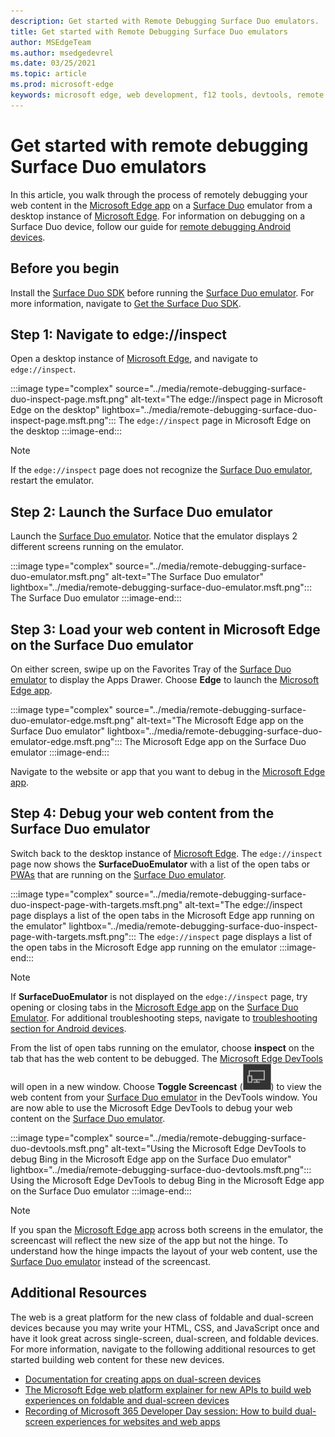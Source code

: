 ```yaml
---
description: Get started with Remote Debugging Surface Duo emulators.
title: Get started with Remote Debugging Surface Duo emulators
author: MSEdgeTeam
ms.author: msedgedevrel
ms.date: 03/25/2021
ms.topic: article
ms.prod: microsoft-edge
keywords: microsoft edge, web development, f12 tools, devtools, remote debugging, android, surface duo
---
```

# Get started with remote debugging Surface Duo emulators

In this article, you walk through the process of remotely debugging your web content in the [Microsoft Edge app](https://play.google.com/store/apps/details?id=com.microsoft.emmx) on a [Surface Duo](https://www.microsoft.com/surface/devices/surface-duo) emulator from a desktop instance of [Microsoft Edge](https://www.microsoft.com/edge).  For information on debugging on a Surface Duo device, follow our guide for [remote debugging Android devices](./index.md).


<!-- ====================================================================== -->
## Before you begin

Install the [Surface Duo SDK](https://www.microsoft.com/download/details.aspx?id=100847) before running the [Surface Duo emulator](/dual-screen/android/use-emulator).  For more information, navigate to [Get the Surface Duo SDK](/dual-screen/android/get-duo-sdk).


<!-- ====================================================================== -->
## Step 1: Navigate to edge://inspect

Open a desktop instance of [Microsoft Edge](https://www.microsoft.com/edge), and navigate to `edge://inspect`.

:::image type="complex" source="../media/remote-debugging-surface-duo-inspect-page.msft.png" alt-text="The edge://inspect page in Microsoft Edge on the desktop" lightbox="../media/remote-debugging-surface-duo-inspect-page.msft.png":::
   The `edge://inspect` page in Microsoft Edge on the desktop
:::image-end:::

> [!NOTE]
> If the `edge://inspect` page does not recognize the [Surface Duo emulator](/dual-screen/android/use-emulator), restart the emulator.


<!-- ====================================================================== -->
## Step 2: Launch the Surface Duo emulator

Launch the [Surface Duo emulator](/dual-screen/android/use-emulator).  Notice that the emulator displays 2 different screens running on the emulator.

:::image type="complex" source="../media/remote-debugging-surface-duo-emulator.msft.png" alt-text="The Surface Duo emulator" lightbox="../media/remote-debugging-surface-duo-emulator.msft.png":::
   The Surface Duo emulator
:::image-end:::


<!-- ====================================================================== -->
## Step 3: Load your web content in Microsoft Edge on the Surface Duo emulator

On either screen, swipe up on the Favorites Tray of the [Surface Duo emulator](/dual-screen/android/use-emulator) to display the Apps Drawer.  Choose **Edge** to launch the [Microsoft Edge app](https://play.google.com/store/apps/details?id=com.microsoft.emmx).

:::image type="complex" source="../media/remote-debugging-surface-duo-emulator-edge.msft.png" alt-text="The Microsoft Edge app on the Surface Duo emulator" lightbox="../media/remote-debugging-surface-duo-emulator-edge.msft.png":::
   The Microsoft Edge app on the Surface Duo emulator
:::image-end:::

Navigate to the website or app that you want to debug in the [Microsoft Edge app](https://play.google.com/store/apps/details?id=com.microsoft.emmx).


<!-- ====================================================================== -->
## Step 4: Debug your web content from the Surface Duo emulator

Switch back to the desktop instance of [Microsoft Edge](https://www.microsoft.com/edge).  The `edge://inspect` page now shows the **SurfaceDuoEmulator** with a list of the open tabs or [PWAs](../../progressive-web-apps-chromium/index.md) that are running on the [Surface Duo emulator](/dual-screen/android/use-emulator).

:::image type="complex" source="../media/remote-debugging-surface-duo-inspect-page-with-targets.msft.png" alt-text="The edge://inspect page displays a list of the open tabs in the Microsoft Edge app running on the emulator" lightbox="../media/remote-debugging-surface-duo-inspect-page-with-targets.msft.png":::
   The `edge://inspect` page displays a list of the open tabs in the Microsoft Edge app running on the emulator
:::image-end:::

> [!NOTE]
> If **SurfaceDuoEmulator** is not displayed on the `edge://inspect` page, try opening or closing tabs in the [Microsoft Edge app](https://play.google.com/store/apps/details?id=com.microsoft.emmx) on the [Surface Duo Emulator](/dual-screen/android/use-emulator).  For additional troubleshooting steps, navigate to [troubleshooting section for Android devices](./index.md#troubleshooting-devtools-is-not-detecting-the-android-device).

From the list of open tabs running on the emulator, choose **inspect** on the tab that has the web content to be debugged.  The [Microsoft Edge DevTools](../index.md) will open in a new window.  Choose **Toggle Screencast** (![Toggle Screencast](../media/toggle-screencast-icon.msft.png)) to view the web content from your [Surface Duo emulator](/dual-screen/android/use-emulator) in the DevTools window.  You are now able to use the Microsoft Edge DevTools to debug your web content on the [Surface Duo emulator](/dual-screen/android/use-emulator).

:::image type="complex" source="../media/remote-debugging-surface-duo-devtools.msft.png" alt-text="Using the Microsoft Edge DevTools to debug Bing in the Microsoft Edge app on the Surface Duo emulator" lightbox="../media/remote-debugging-surface-duo-devtools.msft.png":::
   Using the Microsoft Edge DevTools to debug Bing in the Microsoft Edge app on the Surface Duo emulator
:::image-end:::

> [!NOTE]
> If you span the [Microsoft Edge app](https://play.google.com/store/apps/details?id=com.microsoft.emmx) across both screens in the emulator, the screencast will reflect the new size of the app but not the hinge.  To understand how the hinge impacts the layout of your web content, use the [Surface Duo emulator](/dual-screen/android/use-emulator) instead of the screencast.


<!-- ====================================================================== -->
## Additional Resources

The web is a great platform for the new class of foldable and dual-screen devices because you may write your HTML, CSS, and JavaScript once and have it look great across single-screen, dual-screen, and foldable devices.  For more information, navigate to the following additional resources to get started building web content for these new devices.

*   [Documentation for creating apps on dual-screen devices](/dual-screen/index)
*   [The Microsoft Edge web platform explainer for new APIs to build web experiences on foldable and dual-screen devices](https://github.com/MicrosoftEdge/MSEdgeExplainers/blob/master/Foldables/explainer.md)
*   [Recording of Microsoft 365 Developer Day session: How to build dual-screen experiences for websites and web apps](https://youtu.be/DXrZWsqXPVc)


<!-- ====================================================================== -->
<!-- links -->

[DevtoolsIndex]: ../index.md "Microsoft Edge Developer Tools | Microsoft Docs"
[ProgressiveWebAppsIndex]: ../../progressive-web-apps-chromium/index.md "Progressive Web Apps on Windows | Microsoft Docs"
[DevtoolsRemoteDebuggingMain]: ./index.md "Get started with remote debugging Android devices | Microsoft Docs"
[DevtoolsRemoteDebuggingIndexTroubleshootingDevtoolsIsNotDetectingAndroidDevice]: ./index.md#troubleshooting-devtools-is-not-detecting-the-android-device "Troubleshooting: DevTools is not detecting the Android device - Get started with remote debugging Android devices | Microsoft Docs"
<!-- external links -->
[DualScreenIndex]: /dual-screen/index "Create apps for dual-screen devices | Microsoft Docs"
[DualScreenAndroidUseEmulator]: /dual-screen/android/use-emulator "Use the Surface DUo emulator | Microsoft Docs"
[DualScreenAndroidGetDuoSdk]: /dual-screen/android/get-duo-sdk "Get the Surface Duo SDK | Microsoft Docs"

[MicrosoftEdge]: https://www.microsoft.com/edge "Download Microsoft Edge Browser | Microsoft"
[MicrosoftSurfaceDevicesSurfaceDuo]: https://www.microsoft.com/surface/devices/surface-duo "The new Surface Duo | Microsoft Surface"
[MicrosoftDownload100847]: https://www.microsoft.com/download/details.aspx?id=100847 "Download Surface Duo SDK Preview Release | Microsoft Download Center"

[GooglePlayStoreAppsComMicrosoftEmmx]: https://play.google.com/store/apps/details?id=com.microsoft.emmx "Microsoft Edge: Web Browser | GooglePlay"

[GithubMicrosoftedgeMsedgeexplainersFoldablesExplainer]: https://github.com/MicrosoftEdge/MSEdgeExplainers/blob/master/Foldables/explainer.md "Web Platform Primitives for Enlightened Experiences on Foldable Devices - MicrosoftEdge/MSEdgeExplainers | GitHub"

[YoutubeDxrzwsqxpvc]: https://youtu.be/DXrZWsqXPVc "How to build dual-screen experiences for the website and web apps | YouTube"
